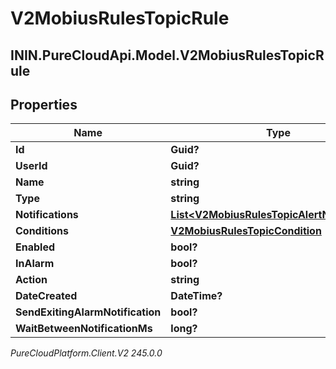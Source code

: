 # V2MobiusRulesTopicRule

## ININ.PureCloudApi.Model.V2MobiusRulesTopicRule

## Properties

|Name | Type | Description | Notes|
|------------ | ------------- | ------------- | -------------|
| **Id** | **Guid?** |  | [optional] |
| **UserId** | **Guid?** |  | [optional] |
| **Name** | **string** |  | [optional] |
| **Type** | **string** |  | [optional] |
| **Notifications** | [**List&lt;V2MobiusRulesTopicAlertNotification&gt;**](V2MobiusRulesTopicAlertNotification) |  | [optional] |
| **Conditions** | [**V2MobiusRulesTopicCondition**](V2MobiusRulesTopicCondition) |  | [optional] |
| **Enabled** | **bool?** |  | [optional] |
| **InAlarm** | **bool?** |  | [optional] |
| **Action** | **string** |  | [optional] |
| **DateCreated** | **DateTime?** |  | [optional] |
| **SendExitingAlarmNotification** | **bool?** |  | [optional] |
| **WaitBetweenNotificationMs** | **long?** |  | [optional] |



_PureCloudPlatform.Client.V2 245.0.0_
